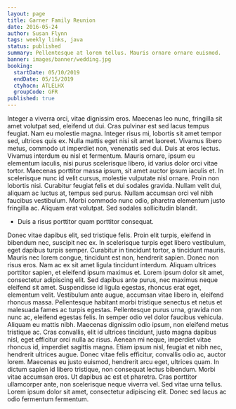 ```yaml
---
layout: page
title: Garner Family Reunion
date: 2016-05-24
author: Susan Flynn
tags: weekly links, java
status: published
summary: Pellentesque at lorem tellus. Mauris ornare ornare euismod.
banner: images/banner/wedding.jpg
booking:
  startDate: 05/10/2019
  endDate: 05/15/2019
  ctyhocn: ATLELHX
  groupCode: GFR
published: true
---
```

Integer a viverra orci, vitae dignissim eros. Maecenas leo nunc, fringilla sit amet volutpat sed, eleifend ut dui. Cras pulvinar est sed lacus tempus feugiat. Nam eu molestie magna. Integer risus mi, lobortis sit amet tempor sed, ultrices quis ex. Nulla mattis eget nisi sit amet laoreet. Vivamus libero metus, commodo ut imperdiet non, venenatis sed dui. Duis at eros lectus. Vivamus interdum eu nisl et fermentum. Mauris ornare, ipsum eu elementum iaculis, nisi purus scelerisque libero, id varius dolor orci vitae tortor. Maecenas porttitor massa ipsum, sit amet auctor ipsum iaculis et.
In scelerisque nunc id velit cursus, molestie vulputate nisl ornare. Proin non lobortis nisi. Curabitur feugiat felis et dui sodales gravida. Nullam velit dui, aliquam ac luctus at, tempus sed purus. Nullam accumsan orci vel nibh faucibus vestibulum. Morbi commodo nunc odio, pharetra elementum justo fringilla ac. Aliquam erat volutpat. Sed sodales sollicitudin blandit.

* Duis a risus porttitor quam porttitor consequat.

Donec vitae dapibus elit, sed tristique felis. Proin elit turpis, eleifend in bibendum nec, suscipit nec ex. In scelerisque turpis eget libero vestibulum, eget dapibus turpis semper. Curabitur in tincidunt tortor, a tincidunt mauris. Mauris nec lorem congue, tincidunt est non, hendrerit sapien. Donec non risus eros. Nam ac ex sit amet ligula tincidunt interdum. Aliquam ultrices porttitor sapien, et eleifend ipsum maximus et. Lorem ipsum dolor sit amet, consectetur adipiscing elit. Sed dapibus ante purus, nec maximus neque eleifend sit amet. Suspendisse id ligula egestas, rhoncus erat eget, elementum velit. Vestibulum ante augue, accumsan vitae libero in, eleifend rhoncus massa. Pellentesque habitant morbi tristique senectus et netus et malesuada fames ac turpis egestas. Pellentesque purus urna, gravida non nunc ac, eleifend egestas felis. In semper odio vel dolor faucibus vehicula.
Aliquam eu mattis nibh. Maecenas dignissim odio ipsum, non eleifend metus tristique ac. Cras convallis, elit id ultrices tincidunt, justo magna dapibus nisl, eget efficitur orci nulla ac risus. Aenean mi neque, imperdiet vitae rhoncus id, imperdiet sagittis magna. Etiam ipsum nisl, feugiat et nibh nec, hendrerit ultrices augue. Donec vitae felis efficitur, convallis odio ac, auctor lorem. Maecenas eu justo euismod, hendrerit arcu eget, ultrices quam. In dictum sapien id libero tristique, non consequat lectus bibendum. Morbi vitae accumsan eros. Ut dapibus ac est et pharetra. Cras porttitor ullamcorper ante, non scelerisque neque viverra vel. Sed vitae urna tellus. Lorem ipsum dolor sit amet, consectetur adipiscing elit. Donec sed lacus ac odio fermentum fermentum.
